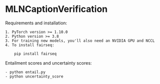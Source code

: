 # MLNCaptionVerification

Requirements and installation:
 
	1. PyTorch version >= 1.10.0
	2. Python version >= 3.8
	3. For training new models, you'll also need an NVIDIA GPU and NCCL
	4. To install fairseq:

		pip install fairseq

Entailment scores and uncertainty scores:

	- python entail.py
	- python uncertainty_score

